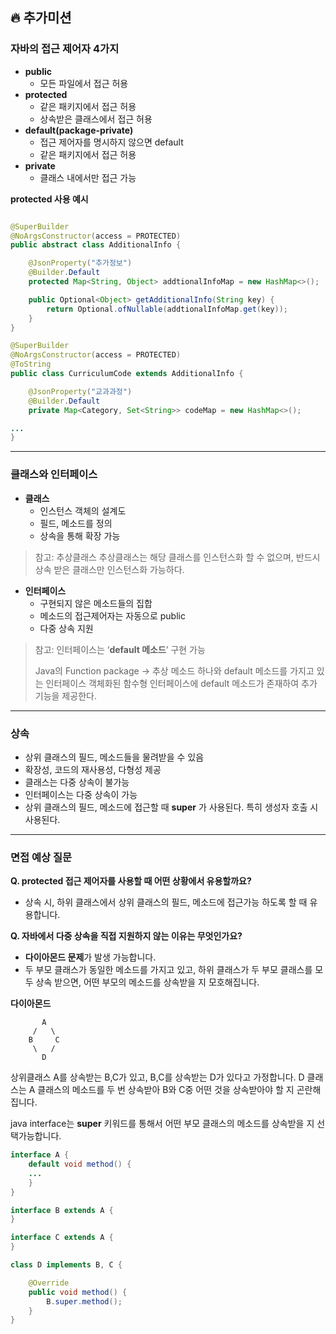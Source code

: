  🔥 추가미션
---
### 자바의 접근 제어자 4가지
- **public**
    - 모든 파일에서 접근 허용
- **protected**
    - 같은 패키지에서 접근 허용
    - 상속받은 클래스에서 접근 허용
- **default(package-private)**
    - 접근 제어자를 명시하지 않으면 default
    - 같은 패키지에서 접근 허용
- **private**
    - 클래스 내에서만 접근 가능


**protected 사용 예시**
```java

@SuperBuilder
@NoArgsConstructor(access = PROTECTED)
public abstract class AdditionalInfo {

    @JsonProperty("추가정보")
    @Builder.Default
    protected Map<String, Object> addtionalInfoMap = new HashMap<>();

    public Optional<Object> getAdditionalInfo(String key) {
        return Optional.ofNullable(addtionalInfoMap.get(key));
    }
}

@SuperBuilder
@NoArgsConstructor(access = PROTECTED)
@ToString
public class CurriculumCode extends AdditionalInfo {

    @JsonProperty("교과과정")
    @Builder.Default
    private Map<Category, Set<String>> codeMap = new HashMap<>();

...
}

```


---
### 클래스와 인터페이스

- **클래스**
    - 인스턴스 객체의 설계도
    - 필드, 메소드를 정의
    - 상속을 통해 확장 가능

> 참고: 추상클래스
> 추상클래스는 해당 클래스를 인스턴스화 할 수 없으며, 반드시 상속 받은 클래스만 인스턴스화 가능하다.

- **인터페이스**
    - 구현되지 않은 메소드들의 집합
    - 메소드의 접근제어자는 자동으로 public
    - 다중 상속 지원

> 참고: 인터페이스는 ‘**default 메소드**’ 구현 가능
>
> Java의 Function package -> 추상 메소드 하나와 default 메소드를 가지고 있는 인터페이스
> 객체화된 함수형 인터페이스에 default 메소드가 존재하여 추가 기능을 제공한다.

---
### 상속
- 상위 클래스의 필드, 메소드들을 물려받을 수 있음
- 확장성, 코드의 재사용성, 다형성 제공
- 클래스는 다중 상속이 불가능
- 인터페이스는 다중 상속이 가능
- 상위 클래스의 필드, 메소드에 접근할 때 **super** 가 사용된다. 특히 생성자 호출 시 사용된다.


---
### 면접 예상 질문

**Q. protected 접근 제어자를 사용할 때 어떤 상황에서 유용할까요?**
- 상속 시, 하위 클래스에서 상위 클래스의 필드, 메소드에 접근가능 하도록 할 때 유용합니다.


**Q. 자바에서 다중 상속을 직접 지원하지 않는 이유는 무엇인가요?**

- **다이아몬드 문제**가 발생 가능합니다.
- 두 부모 클래스가 동일한 메소드를 가지고 있고, 하위 클래스가 두 부모 클래스를 모두 상속 받으면, 어떤 부모의 메소드를 상속받을 지 모호해집니다.

**다이아몬드**
```
       A
     /   \
    B     C
     \   /
       D

```

상위클래스 A를 상속받는 B,C가 있고, B,C를 상속받는 D가 있다고 가정합니다.
D 클래스는 A 클래스의 메소드를 두 번 상속받아 B와 C중 어떤 것을 상속받아야 할 지 곤란해집니다.

java interface는 **super** 키워드를 통해서 어떤 부모 클래스의 메소드를 상속받을 지 선택가능합니다.

```java
interface A {
    default void method() {
	...
    }
}

interface B extends A {
}

interface C extends A {
}

class D implements B, C {

    @Override
    public void method() {
        B.super.method();
    }
}

```